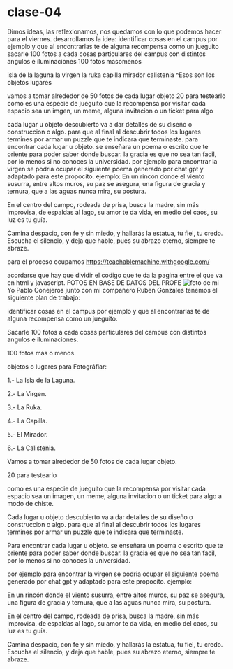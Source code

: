 # clase-04

Dimos ideas, las reflexionamos, nos quedamos con lo que podemos hacer para el viernes. desarrollamos la idea: identificar cosas en el campus por ejemplo y que al encontrarlas te de alguna recompensa como un jueguito sacarle 100 fotos a cada cosas particulares del campus con distintos angulos e iluminaciones 100 fotos masomenos

isla de la laguna la virgen la ruka capilla mirador calistenia ^Esos son los objetos lugares

vamos a tomar alrededor de 50 fotos de cada lugar objeto 20 para testearlo como es una especie de jueguito que la recompensa por visitar cada espacio sea un imgen, un meme, alguna invitacion o un ticket para algo

cada lugar u objeto descubierto va a dar detalles de su diseño o construccion o algo. para que al final al descubrir todos los lugares termines por armar un puzzle que te indicara que terminaste. para encontrar cada lugar u objeto. se enseñara un poema o escrito que te oriente para poder saber donde buscar. la gracia es que no sea tan facil, por lo menos si no conoces la universidad. por ejemplo para encontrar la virgen se podria ocupar el siguiente poema generado por chat gpt y adaptado para este propocito. ejemplo: En un rincón donde el viento susurra, entre altos muros, su paz se asegura, una figura de gracia y ternura, que a las aguas nunca mira, su postura.

En el centro del campo, rodeada de prisa, busca la madre, sin más improvisa, de espaldas al lago, su amor te da vida, en medio del caos, su luz es tu guía.

Camina despacio, con fe y sin miedo, y hallarás la estatua, tu fiel, tu credo. Escucha el silencio, y deja que hable, pues su abrazo eterno, siempre te abraze.

para el proceso ocupamos <https://teachablemachine.withgoogle.com/>

acordarse que hay que dividir el codigo que te da la pagina entre el que va en html y javascript.
FOTOS EN BASE DE DATOS DEL PROFE
![foto de mi](NOMBREDELARCHIVO.LOQUESEA)
Yo Pablo Conejeros junto con mi compañero Ruben Gonzales tenemos el siguiente plan de trabajo:

identificar cosas en el campus por ejemplo y que al encontrarlas te de alguna recompensa como un jueguito.

Sacarle 100 fotos a cada cosas particulares del campus con distintos angulos e iluminaciones.

100 fotos más o menos.

objetos o lugares para Fotográfiar:

1.- La Isla de la Laguna.

2.- La Virgen.

3.- La Ruka.

4.- La Capilla.

5.- El Mirador.

6.- La Calistenia.

Vamos a tomar alrededor de 50 fotos de cada lugar objeto.

20 para testearlo

como es una especie de jueguito que la recompensa por visitar cada espacio sea un imagen, un meme, alguna invitacion o un ticket para algo a modo de chiste.

Cada lugar u objeto descubierto va a dar detalles de su diseño o construccion o algo. para que al final al descubrir todos los lugares termines por armar un puzzle que te indicara que terminaste.

Para encontrar cada lugar u objeto. se enseñara un poema o escrito que te oriente para poder saber donde buscar. la gracia es que no sea tan facil, por lo menos si no conoces la universidad.

por ejemplo para encontrar la virgen se podria ocupar el siguiente poema generado por chat gpt  y adaptado para este propocito. ejemplo:

En un rincón donde el viento susurra,
entre altos muros, su paz se asegura,
una figura de gracia y ternura,
que a las aguas nunca mira, su postura.

En el centro del campo, rodeada de prisa,
busca la madre, sin más improvisa,
de espaldas al lago, su amor te da vida,
en medio del caos, su luz es tu guía.

Camina despacio, con fe y sin miedo,
y hallarás la estatua, tu fiel, tu credo.
Escucha el silencio, y deja que hable,
pues su abrazo eterno, siempre te abraze.
